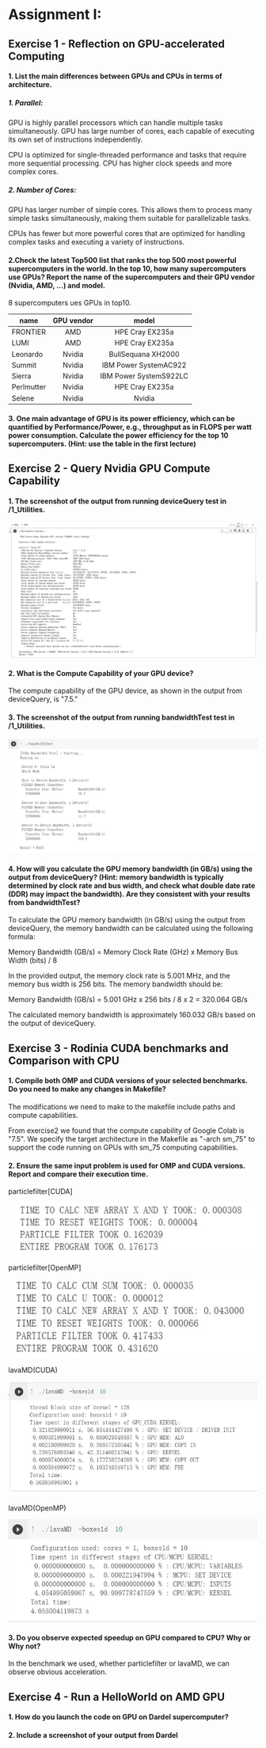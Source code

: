 # Assignment I:

## Exercise 1 - Reflection on GPU-accelerated Computing

#### 1. List the main differences between GPUs and CPUs in terms of architecture.
##### 1. Parallel:
GPU is highly parallel processors which can handle multiple tasks simultaneously. GPU has large number of cores, each capable of executing its own set of instructions independently.

CPU is optimized for single-threaded performance and tasks that require more sequential processing. CPU has higher clock speeds and more complex cores.
##### 2. Number of Cores:
GPU has larger number of simple cores. This allows them to process many simple tasks simultaneously, making them suitable for parallelizable tasks.

CPUs has fewer but more powerful cores that are optimized for handling complex tasks and executing a variety of instructions.

#### 2.Check the latest Top500 list that ranks the top 500 most powerful supercomputers in the world. In the top 10, how many supercomputers use GPUs? Report the name of the supercomputers and their GPU vendor (Nvidia, AMD, ...) and model. 

8 supercomputers ues GPUs in top10.

|     name       | GPU vendor  |     model           | 
|----------------|:-----------:|:-------------------:|
| FRONTIER       | AMD         |	HPE Cray EX235a    |
| LUMI           | AMD         |	HPE Cray EX235a    |
|  Leonardo           | Nvidia        |	BullSequana XH2000    |
|  Summit          | Nvidia        |	IBM Power SystemAC922   |
|  Sierra           | Nvidia        |	IBM Power SystemS922LC   |
|  Perlmutter          | Nvidia        |	HPE Cray EX235a     |
|  Selene           | Nvidia        |	Nvidia |

#### 3. One main advantage of GPU is its power efficiency, which can be quantified by Performance/Power, e.g., throughput as in FLOPS per watt power consumption. Calculate the power efficiency for the top 10 supercomputers. (Hint: use the table in the first lecture)

## Exercise 2 - Query Nvidia GPU Compute Capability

#### 1. The screenshot of the output from running deviceQuery test in /1_Utilities.
![image](https://github.com/shiruimin123/DD2360GPU/blob/main/asssignment1/images/exercise2.jpg)

#### 2. What is the Compute Capability of your GPU device?
The compute capability of the GPU device, as shown in the output from deviceQuery, is "7.5."

#### 3. The screenshot of the output from running bandwidthTest test in /1_Utilities.
![image](https://github.com/shiruimin123/DD2360GPU/blob/main/asssignment1/images/bandwidthtest.jpg)

#### 4. How will you calculate the GPU memory bandwidth (in GB/s) using the output from deviceQuery? (Hint: memory bandwidth is typically determined by clock rate and bus width, and check what double date rate (DDR) may impact the bandwidth). Are they consistent with your results from bandwidthTest?
To calculate the GPU memory bandwidth (in GB/s) using the output from deviceQuery, the memory bandwidth can be calculated using the following formula:

Memory Bandwidth (GB/s) = Memory Clock Rate (GHz) x Memory Bus Width (bits) / 8

In the provided output, the memory clock rate is 5.001 MHz, and the memory bus width is 256 bits. The memory bandwidth should be:

Memory Bandwidth (GB/s) = 5.001 GHz x 256 bits / 8 x 2 = 320.064 GB/s

The calculated memory bandwidth is approximately 160.032 GB/s based on the output of deviceQuery.


## Exercise 3 - Rodinia CUDA benchmarks and Comparison with CPU

#### 1. Compile both OMP and CUDA versions of your selected benchmarks. Do you need to make any changes in Makefile?
The modifications we need to make to the makefile include paths and compute capabilities.

From exercise2 we found that the compute capability of Google Colab is "7.5". We specify the target architecture in the Makefile as "-arch sm_75" to support the code running on GPUs with sm_75 computing capabilities.

#### 2. Ensure the same input problem is used for OMP and CUDA versions. Report and compare their execution time. 
particlefilter[CUDA]

![image](https://github.com/shiruimin123/DD2360GPU/blob/main/asssignment1/images/particlefilter_cuda.jpg)

particlefilter[OpenMP]

![image](https://github.com/shiruimin123/DD2360GPU/blob/main/asssignment1/images/particlefilter_openmp.jpg)

lavaMD(CUDA)

![image](https://github.com/shiruimin123/DD2360GPU/blob/main/asssignment1/images/labaMD_cuda.jpg)

lavaMD(OpenMP)

![image](https://github.com/shiruimin123/DD2360GPU/blob/main/asssignment1/images/lavaMD_openmp.jpg)
#### 3. Do you observe expected speedup on GPU compared to CPU? Why or Why not?
In the benchmark we used, whether particlefilter or lavaMD, we can observe obvious acceleration.

## Exercise 4 - Run a HelloWorld on AMD GPU

#### 1. How do you launch the code on GPU on Dardel supercomputer?

#### 2. Include a screenshot of your output from Dardel
